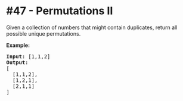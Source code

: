 # \#47 - Permutations II
<p>Given a collection of numbers that might contain duplicates, return all possible unique permutations.</p>

<p><strong>Example:</strong></p>

<pre>
<strong>Input:</strong> [1,1,2]
<strong>Output:</strong>
[
  [1,1,2],
  [1,2,1],
  [2,1,1]
]
</pre>
